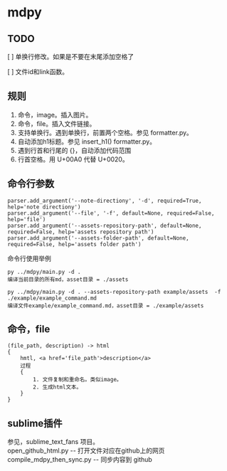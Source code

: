 # mdpy


## TODO

[ ] 单换行修改。如果是<!-- -->不要在末尾添加空格了

[ ] 文件id和link函数。


## 规则

1. 命令，image。插入图片。
2. 命令，file。插入文件链接。
3. 支持单换行。遇到单换行，前置两个空格。参见 formatter.py。
4. 自动添加h1标题。参见 insert_h1() formatter.py。
5. 遇到行首和行尾的 {}，自动添加代码范围
6. 行首空格。用 U+00A0 代替 U+0020。


## 命令行参数

```
parser.add_argument('--note-directiony', '-d', required=True, help='note directiony')
parser.add_argument('--file', '-f', default=None, required=False, help='file')
parser.add_argument('--assets-repository-path', default=None, required=False, help='assets repository path')
parser.add_argument('--assets-folder-path', default=None, required=False, help='assets folder path')
```

命令行使用举例
```
py ../mdpy/main.py -d .
编译当前目录的所有md，asset目录 = ./assets

py ../mdpy/main.py -d . --assets-repository-path example/assets  -f ./example/example_command.md
编译文件example/example_command.md，asset目录 = ./example/assets
```

## 命令，file

```
(file_path, description) -> html
{
    hmtl, <a href='file_path'>description</a>
    过程
    {
        1. 文件复制和重命名。类似image。
        2. 生成html文本。
    }
}
```

## sublime插件

参见，sublime_text_fans 项目。  
open_github_html.py -- 打开文件对应在github上的网页  
compile_mdpy_then_sync.py -- 同步内容到 github  
